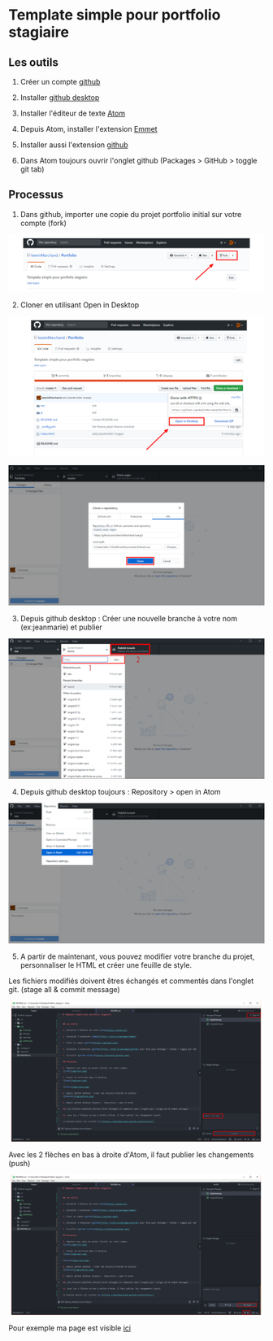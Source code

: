 # Template simple pour portfolio stagiaire



## Les outils

1. Créer un compte [github](https://github.com)

2. Installer [github desktop](https://desktop.github.com/)

3. Installer l'éditeur de texte [Atom](https://atom.io/)

4. Depuis Atom, installer l'extension [Emmet](https://atom.io/packages/emmet)

5. Installer aussi l'extension [github](https://atom.io/packages/github)

6. Dans Atom toujours ouvrir l'onglet github (Packages > GitHub > toggle git tab)



## Processus

1. Dans github, importer une copie du projet portfolio initial sur votre compte (fork)

![Fork](img/fork.png)

2. Cloner en utilisant Open in Desktop

![Open](img/open.png)


![Clone](img/clone.png)

3. Depuis github desktop : Créer une nouvelle branche à votre nom (ex:jeanmarie) et publier

![Publish](img/publish.png)

4. Depuis github desktop toujours : Repository > open in Atom

![Repository](img/repository.png)

5. A partir de maintenant, vous pouvez modifier votre branche du projet, personnaliser le HTML et créer une feuille de style.

Les fichiers modifiés doivent êtres échangés et commentés dans l'onglet git. (stage all & commit message)

![Commit](img/commit.png)

Avec les 2 flèches en bas à droite d'Atom, il faut publier les changements (push)

![Push](img/push.png)

Pour exemple ma page est visible [ici](https://kewinmarchand.github.io/Portfolio/)
